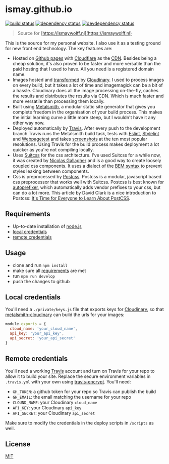 # ismay.github.io
[![build status][build-badge]][build-url]
[![dependency status][dependency-badge]][dependency-url]
[![devdependency status][devdependency-badge]][devdependency-url]

> Source for [https://ismaywolff.nl](https://ismaywolff.nl)

This is the source for my personal website. I also use it as a testing ground for new front end technology. The key features are:

* Hosted on [Github pages](https://pages.github.com/) with [Cloudflare](https://www.cloudflare.com/) as the [CDN](https://en.wikipedia.org/wiki/Content_delivery_network). Besides being a cheap solution, it's also proven to be faster and more versatile than the paid hosting that I used to have. All you need is a registered domain name.
* Images hosted and [transformed](http://cloudinary.com/documentation/image_transformations) by [Cloudinary](http://cloudinary.com/). I used to process images on every build, but it takes a lot of time and imagemagick can be a bit of a hassle. Cloudinary does all the image processing on-the-fly, caches the results and distributes the results via CDN. Which is much faster and more versatile than processing them locally.
* Built using [Metalsmith](http://www.metalsmith.io/), a modular static site generator that gives you complete freedom in the organisation of your build process. This makes the initial learning curve a little more steep, but I wouldn't have it any other way now.
* Deployed automatically by [Travis](https://travis-ci.org/). After every push to the development branch Travis runs the Metalsmith build task, tests with [Eslint](http://eslint.org/), [Stylelint](http://stylelint.io/) and [Webpagetest](http://www.webpagetest.org/) and takes [screenshots](https://github.com/sindresorhus/pageres) at the ten most popular resolutions. Using Travis for the build process makes deployment a lot quicker as you're not compiling locally.
* Uses [Suitcss](https://suitcss.github.io/) for the css architecture. I've used Suitcss for a while now, it was created by [Nicolas Gallagher](http://nicolasgallagher.com/) and is a good way to create loosely coupled css components. It uses a dialect of the [BEM syntax](http://csswizardry.com/2013/01/mindbemding-getting-your-head-round-bem-syntax/) to prevent styles leaking between components.
* Css is preprocessed by [Postcss](http://postcss.org/). Postcss is a modular, javascript based css preprocessor that works well with Suitcss. Postcss is best known for [autoprefixer](https://github.com/postcss/autoprefixer), which automatically adds vendor prefixes to your css, but can do a lot more. This article by David Clark is a nice introduction to Postcss: [It's Time for Everyone to Learn About PostCSS](http://davidtheclark.com/its-time-for-everyone-to-learn-about-postcss/).

## Requirements

* Up-to-date installation of [node.js](https://nodejs.org/en/)
* [local credentials](#local-credentials)
* [remote credentials](#remote-credentials)

## Usage

* clone and run `npm install`
* make sure all [requirements](#requirements) are met
* run `npm run develop`
* push the changes to github

## Local credentials

You'll need a `./private/keys.js` file that exports keys for [Cloudinary](http://cloudinary.com/), so that [metalsmith-cloudinary](https://github.com/superwolff/metalsmith-cloudinary) can build the urls for your images:

```javascript
module.exports = {
  cloud_name: 'your_cloud_name',
  api_key: 'your_api_key',
  api_secret: 'your_api_secret'
}
```

## Remote credentials

You'll need a working [Travis](https://travis-ci.org/) account and turn on Travis for your repo to allow it to build your site. Replace the secure environment variables in `.travis.yml` with your own using [travis-encrypt](https://www.npmjs.com/package/travis-encrypt). You'll need:

* `GH_TOKEN`: a github token for your repo so Travis can publish the build
* `GH_EMAIL`: the email matching the username for your repo
* `CLOUND_NAME`: your Cloudinary `cloud_name`
* `API_KEY`: your Cloudinary `api_key`
* `API_SECRET`: your Cloudinary `api_secret`

Make sure to modify the credentials in the deploy scripts in `/scripts` as well.

## License

[MIT](http://ismay.mit-license.org/)

[build-badge]: https://travis-ci.org/ismay/ismay.github.io.svg
[build-url]: https://travis-ci.org/ismay/ismay.github.io
[dependency-badge]: https://david-dm.org/ismay/ismay.github.io.svg
[dependency-url]: https://david-dm.org/ismay/ismay.github.io
[devdependency-badge]: https://david-dm.org/ismay/ismay.github.io/dev-status.svg
[devdependency-url]: https://david-dm.org/ismay/ismay.github.io#info=devDependencies
